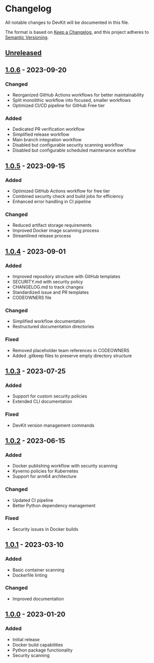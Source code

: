 # Changelog

All notable changes to DevKit will be documented in this file.

The format is based on [Keep a Changelog](https://keepachangelog.com/en/1.0.0/),
and this project adheres to [Semantic Versioning](https://semver.org/spec/v2.0.0.html).

## [Unreleased]

## [1.0.6] - 2023-09-20

### Changed
- Reorganized GitHub Actions workflows for better maintainability
- Split monolithic workflow into focused, smaller workflows
- Optimized CI/CD pipeline for GitHub Free tier

### Added
- Dedicated PR verification workflow
- Simplified release workflow
- Main branch integration workflow
- Disabled but configurable security scanning workflow
- Disabled but configurable scheduled maintenance workflow

## [1.0.5] - 2023-09-15

### Added
- Optimized GitHub Actions workflow for free tier
- Combined security check and build jobs for efficiency
- Enhanced error handling in CI pipeline

### Changed
- Reduced artifact storage requirements
- Improved Docker image scanning process
- Streamlined release process

## [1.0.4] - 2023-09-01

### Added
- Improved repository structure with GitHub templates
- SECURITY.md with security policy
- CHANGELOG.md to track changes
- Standardized issue and PR templates
- CODEOWNERS file

### Changed
- Simplified workflow documentation
- Restructured documentation directories

### Fixed
- Removed placeholder team references in CODEOWNERS
- Added .gitkeep files to preserve empty directory structure

## [1.0.3] - 2023-07-25

### Added
- Support for custom security policies
- Extended CLI documentation

### Fixed
- DevKit version management commands

## [1.0.2] - 2023-06-15

### Added
- Docker publishing workflow with security scanning
- Kyverno policies for Kubernetes
- Support for arm64 architecture

### Changed
- Updated CI pipeline
- Better Python dependency management

### Fixed
- Security issues in Docker builds

## [1.0.1] - 2023-03-10

### Added
- Basic container scanning
- Dockerfile linting

### Changed
- Improved documentation

## [1.0.0] - 2023-01-20

### Added
- Initial release
- Docker build capabilities
- Python package functionality
- Security scanning

[Unreleased]: https://github.com/philip-walsh/devkit/compare/v1.0.6...HEAD
[1.0.6]: https://github.com/philip-walsh/devkit/compare/v1.0.5...v1.0.6
[1.0.5]: https://github.com/philip-walsh/devkit/compare/v1.0.4...v1.0.5
[1.0.4]: https://github.com/philip-walsh/devkit/compare/v1.0.3...v1.0.4
[1.0.3]: https://github.com/philip-walsh/devkit/compare/v1.0.2...v1.0.3
[1.0.2]: https://github.com/philip-walsh/devkit/compare/v1.0.1...v1.0.2
[1.0.1]: https://github.com/philip-walsh/devkit/compare/v1.0.0...v1.0.1
[1.0.0]: https://github.com/philip-walsh/devkit/releases/tag/v1.0.0
